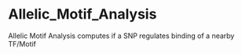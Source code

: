 # Allelic_Motif_Analysis

Allelic Motif Analysis computes if a SNP regulates binding of a nearby TF/Motif
